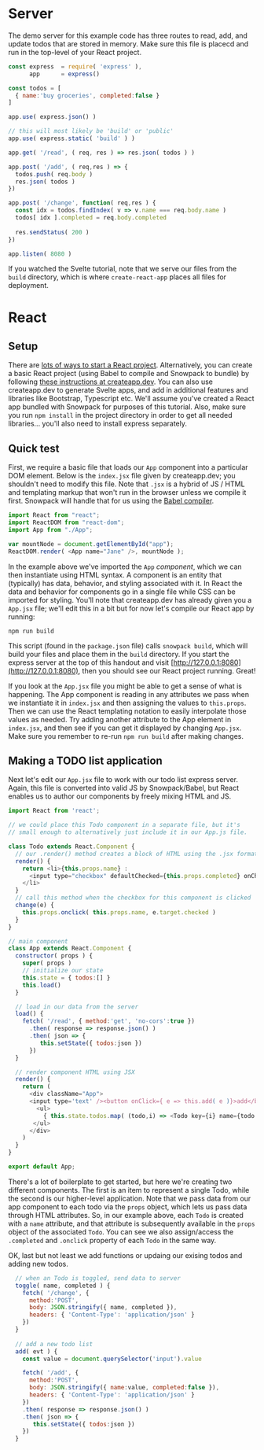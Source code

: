 # Server
The demo server for this example code has three routes to read, add, and update todos that are stored in memory. 
Make sure this file is placecd and run in the top-level of your React project.

```js
const express  = require( 'express' ),
      app      = express()

const todos = [
  { name:'buy groceries', completed:false }
]

app.use( express.json() )

// this will most likely be 'build' or 'public'
app.use( express.static( 'build' ) )

app.get( '/read', ( req, res ) => res.json( todos ) )

app.post( '/add', ( req,res ) => {
  todos.push( req.body )
  res.json( todos )
})

app.post( '/change', function( req,res ) {
  const idx = todos.findIndex( v => v.name === req.body.name )
  todos[ idx ].completed = req.body.completed
  
  res.sendStatus( 200 )
})

app.listen( 8080 )
```

If you watched the Svelte tutorial, note that we serve our files from the `build` directory, which is where `create-react-app` places all files for deployment.

# React

## Setup
There are [lots of ways to start a React project](https://reactjs.org/docs/add-react-to-a-website.html). 
Alternatively, you can create a basic React project (using Babel to compile and Snowpack to bundle) by 
following [these instructions at createapp.dev](https://createapp.dev/snowpack). You can also use createapp.dev to generate Svelte apps, and add in additional 
features and libraries like Bootstrap, Typescript etc. We'll assume you've created a React app bundled with Snowpack for purposes of this tutorial. Also, make sure you run `npm install` in the project directory 
in order to get all needed libraries... you'll also need to install express separately. 

## Quick test
First, we require a basic file that loads our `App` component into a particular DOM element. Below is the `index.jsx` file given by createapp.dev; 
you shouldn't need to modify this file. Note that `.jsx` is a hybrid of JS / HTML and templating markup that won't run in the browser unless we compile
it first. Snowpack will handle that for us using the [Babel compiler](https://babeljs.io).

```js
import React from "react";
import ReactDOM from "react-dom";
import App from "./App";

var mountNode = document.getElementById("app");
ReactDOM.render( <App name="Jane" />, mountNode );
```

In the example above we've imported the `App` *component*, which we can then instantiate using HTML syntax. A component is an entity that (typically) has data,
behavior, and styling associated with it. In React the data and behavior for components go in a single file while CSS can be imported for styling. You'll note that
createapp.dev has already given you a `App.jsx` file; we'll edit this in a bit but for now let's compile our React app by running:

`npm run build`

This script (found in the `package.json` file) calls `snowpack build`, which will build your files and place them in the `build` directory. If you start 
the express server at the top of this handout and visit [http://127.0.0.1:8080](http://127.0.0.1:8080), then you should see our React project running. Great!

If you look at the `App.jsx` file you might be able to get a sense of what is happening. The App component is reading in any attributes we pass when 
we instantiate it in `index.jsx` and then assigning the values to `this.props`. Then we can use the React templating notation to easily interpolate those values
as needed. Try adding another attribute to the App element in `index.jsx`, and then see if you can get it displayed by changing `App.jsx`. Make sure you remember
to re-run `npm run build` after making changes.

## Making a TODO list application

Next let's edit our `App.jsx` file to work with our todo list express server. Again, this file is converted into valid JS by Snowpack/Babel, but React enables us to author
our components by freely mixing HTML and JS. 

```js
import React from 'react';

// we could place this Todo component in a separate file, but it's
// small enough to alternatively just include it in our App.js file.

class Todo extends React.Component {
  // our .render() method creates a block of HTML using the .jsx format
  render() {
    return <li>{this.props.name} : 
      <input type="checkbox" defaultChecked={this.props.completed} onChange={ e => this.change(e) }/>
    </li>
  }
  // call this method when the checkbox for this component is clicked
  change(e) {
    this.props.onclick( this.props.name, e.target.checked )
  }
}

// main component
class App extends React.Component {
  constructor( props ) {
    super( props )
    // initialize our state
    this.state = { todos:[] }
    this.load()
  }

  // load in our data from the server
  load() {
    fetch( '/read', { method:'get', 'no-cors':true })
      .then( response => response.json() )
      .then( json => {
         this.setState({ todos:json }) 
      })
  }

  // render component HTML using JSX 
  render() {
    return (
      <div className="App">
      <input type='text' /><button onClick={ e => this.add( e )}>add</button>
        <ul>
          { this.state.todos.map( (todo,i) => <Todo key={i} name={todo.name} completed={todo.completed} onclick={ this.toggle } /> ) }
       </ul> 
      </div>
    )
  }
}

export default App;
```

There's a lot of boilerplate to get started, but here we're creating two different components. 
The first is an item to represent a single Todo, while the second is our higher-level application. 
Note that we pass data from our app component to each todo via the `props` object, which lets us pass data through HTML attributes. So, in our example above, each `Todo` is created with a `name` attribute, and that attribute is subsequently available in the `props` object of the associated `Todo`. You can see we also assign/access the `.completed` and `.onclick` property of each `Todo` in the same way.

OK, last but not least we add functions or updaing our exising todos and adding new todos.

```js
  // when an Todo is toggled, send data to server
  toggle( name, completed ) {
    fetch( '/change', {
      method:'POST',
      body: JSON.stringify({ name, completed }),
      headers: { 'Content-Type': 'application/json' }
    })
  }
 
  // add a new todo list
  add( evt ) {
    const value = document.querySelector('input').value

    fetch( '/add', { 
      method:'POST',
      body: JSON.stringify({ name:value, completed:false }),
      headers: { 'Content-Type': 'application/json' }
    })
    .then( response => response.json() )
    .then( json => {
       this.setState({ todos:json }) 
    })
  }
```
